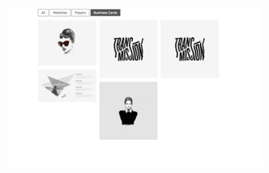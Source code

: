 ![Filter](https://github.com/Mary-Kalugina/Portfolio-with-filters/blob/main/src/img/%D0%A1%D0%BD%D0%B8%D0%BC%D0%BE%D0%BA%20%D1%8D%D0%BA%D1%80%D0%B0%D0%BD%D0%B0%202023-08-07%20115252.png)
